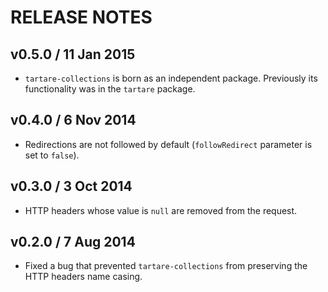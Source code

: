 # RELEASE NOTES

## v0.5.0 / 11 Jan 2015
* `tartare-collections` is born as an independent package. Previously its functionality was in the `tartare` package.

## v0.4.0 / 6 Nov 2014
* Redirections are not followed by default (`followRedirect` parameter is set to `false`).

## v0.3.0 / 3 Oct 2014
* HTTP headers whose value is `null` are removed from the request.

## v0.2.0 / 7 Aug 2014
* Fixed a bug that prevented `tartare-collections` from preserving the HTTP headers name casing.
